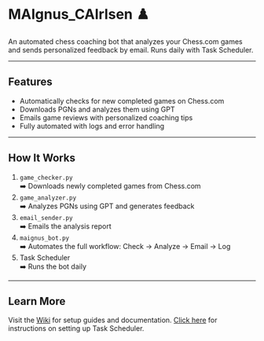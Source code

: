 # MAIgnus_CAIrlsen ♟️

An automated chess coaching bot that analyzes your Chess.com games and sends personalized feedback by email. Runs daily with Task Scheduler.

---

## Features
- Automatically checks for new completed games on Chess.com
- Downloads PGNs and analyzes them using GPT
- Emails game reviews with personalized coaching tips
- Fully automated with logs and error handling

---

## How It Works
1. `game_checker.py`  
   ➡️ Downloads newly completed games from Chess.com  
2. `game_analyzer.py`  
   ➡️ Analyzes PGNs using GPT and generates feedback  
3. `email_sender.py`  
   ➡️ Emails the analysis report  
4. `maignus_bot.py`  
   ➡️ Automates the full workflow: Check → Analyze → Email → Log  
5. Task Scheduler  
   ➡️ Runs the bot daily

---

## Learn More
Visit the [Wiki](https://github.com/seanr87/MAIgnus_CAIrlsen/wiki) for setup guides and documentation.
[Click here](https://github.com/seanr87/MAIgnus_CAIrlsen/wiki/%F0%9F%95%92-Task-Scheduler-Setup) for instructions on setting up Task Scheduler.